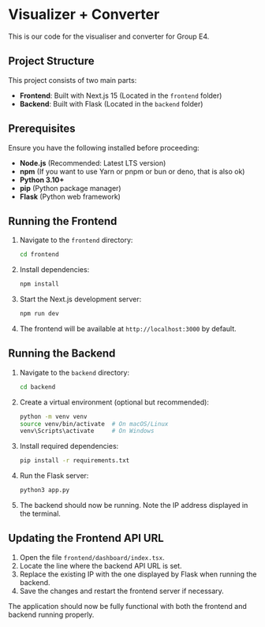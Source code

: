 # Visualizer + Converter

This is our code for the visualiser and converter for Group E4.

## Project Structure

This project consists of two main parts:

- **Frontend**: Built with Next.js 15 (Located in the `frontend` folder)
- **Backend**: Built with Flask (Located in the `backend` folder)

## Prerequisites

Ensure you have the following installed before proceeding:

- **Node.js** (Recommended: Latest LTS version)
- **npm** (If you want to use Yarn or pnpm or bun or deno, that is also ok)
- **Python 3.10+**
- **pip** (Python package manager)
- **Flask** (Python web framework)

## Running the Frontend

1. Navigate to the `frontend` directory:

   ```sh
   cd frontend
   ```

2. Install dependencies:

   ```sh
   npm install
   ```

3. Start the Next.js development server:

   ```sh
   npm run dev
   ```

4. The frontend will be available at `http://localhost:3000` by default.

## Running the Backend

1. Navigate to the `backend` directory:

   ```sh
   cd backend
   ```

2. Create a virtual environment (optional but recommended):

   ```sh
   python -m venv venv
   source venv/bin/activate  # On macOS/Linux
   venv\Scripts\activate     # On Windows
   ```

3. Install required dependencies:

   ```sh
   pip install -r requirements.txt
   ```

4. Run the Flask server:

   ```sh
   python3 app.py
   ```

5. The backend should now be running. Note the IP address displayed in the terminal.

## Updating the Frontend API URL

1. Open the file `frontend/dashboard/index.tsx`.
2. Locate the line where the backend API URL is set.
3. Replace the existing IP with the one displayed by Flask when running the backend.
4. Save the changes and restart the frontend server if necessary.

The application should now be fully functional with both the frontend and backend running properly.
